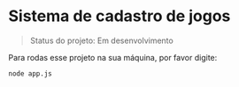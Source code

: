 <h1> Sistema de cadastro de jogos</h1>

> Status do projeto: Em desenvolvimento

Para rodas esse projeto na sua máquina, por favor digite:

```
node app.js
```
